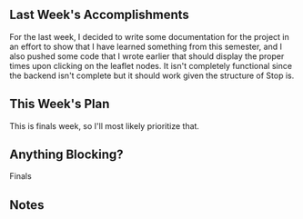 ## Last Week's Accomplishments

For the last week, I decided to write some documentation for the project in an
effort to show that I have learned something from this semester, and I also
pushed some code that I wrote earlier that should display the proper times upon
clicking on the leaflet nodes. It isn't completely functional since the backend
isn't complete but it should work given the structure of Stop is.

## This Week's Plan

This is finals week, so I'll most likely prioritize that.

## Anything Blocking?

Finals

## Notes
